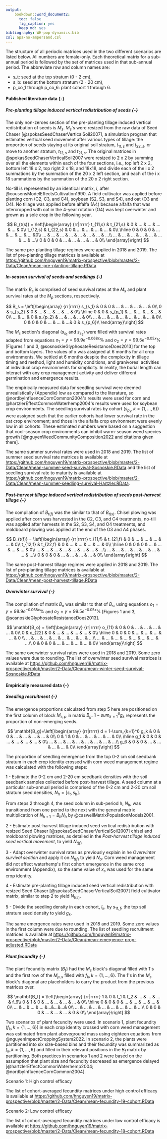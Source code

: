 ```yaml
---
output:
    bookdown::word_document2:
      toc: false
      fig_caption: yes
      keep_md: yes
bibliography: WH-pop-dynamics.bib
csl: apa-no-ampersand.csl 
---
```






The structure of all periodic matrices used in the two different scenarios are listed below. All numbers are female-only. Each theoretical matrix for a sub-annual period is followed by the set of matrices used in that sub-annual period. The abbreviate row and column names are:  
- s_t: seed at the top stratum (0 - 2 cm),    
- s_b: seed at the bottom stratum (2 - 20 cm),  
- p_co_1 through p_co_6: plant cohort 1 through 6.  

#### Published literature data {-}

##### Pre-planting tillage induced vertical redistribution of seeds {-}  

The only non-zeroes section of the pre-planting tillage induced vertical redistribution of seeds is $M_s$. $M_s$'s were resized from the raw data of Seed Chaser [@spokasSeedChaserVerticalSoil2007], a simulation program that estimates vertical seed movement after various types of tillage: the proportion of seeds staying at its original soil stratum, $t_{11,s}$ and $t_{22,s}$, or move to another stratum, $t_{12,s}$ and $t_{21,s}$. The original matrices in @spokasSeedChaserVerticalSoil2007 were resized to 2 x 2 by summing over all the elements within each of the four sections, i.e., top left 2 x 2, bottom left 18 x 2, top right 2 x 18, and 18x18, and divide each of the i x 2 summations by the summation of the 20 x 2 left section, and each of the i x 18 summations by the summation of the 20 x 2 right section.  

No-till is represented by an identical matrix, $I$, after @cousensModelEffectsCultivation1990. A field cultivator was applied before planting corn (C2, C3, and C4), soybean (S2, S3, and S4), and oat (O3 and O4). No tillage was applied before alfalfa (A4) because alfalfa that was intercropped with oat in the 4-year rotation (O4) was kept overwinter and grown as a sole crop in the following year.     


$$
B_{t(s)} = \left[\begin{array}
{rr|rrrrr} 
t_{11,s} & t_{21,s} & 0 & ... & ... & ... & ... & 0\\
t_{12,s} & t_{22,s} & 0 & ... & ... & ... & ... & 0\\
\hline    
0 & 0 & 0 & ... & ... & ... & ... &0\\
... & ... & ... & ... & ... & ... & ... & ...\\ 
... & ... & ... & ... & ... & ... & ... & ...\\ 
0 & 0 & 0 & ... & ... & ... & ... & 0\\
\end{array}\right]
$$   


The same pre-planting tillage regimes were applied in 2018 and 2019. The list of pre-planting tillage matrices is available at <https://github.com/hnguyen19/matrix-prospective/blob/master/2-Data/Clean/mean-pre-planting-tillage.RData>.    





##### In-season survival of seeds and seedlings {-}

The matrix $B_s$ is comprised of seed survival rates at the $M_s$ and plant survival rates at the $M_p$ sections, respectively.  


$$
B_s = \left[\begin{array}
{rr|rrrrr} 
s_{s_1}  & 0 & 0 & ... & ... & ... & ... & 0\\
0 & s_{s_2}  & 0 & ... & ... & ... & ... & 0\\
\hline             
0 & 0 & s_{p_1} & ... & ... & ...&...  & 0\\
... & ... & 0 & s_{p_2} & ... & ... & ... & 0\\ 
... & ... & ... & ... & ... & ... & ... & 0\\ 
0 & 0 & 0 & ... & ... & ...& 0 & s_{p_6}\\
\end{array}\right]
$$ 

The $M_s$ section's diagonal ($s_{s_1}$ and $s_{s_2}$) were filled with survival rates adapted from equations $o_1 = y = 98.9 e^{-0.068x} \%$ and $o_2 = y = 99.5 e^{-0.05x} \%$ [Figures 1 and 3, @sosnoskieGlyphosateResistanceDoes2013] for the top and bottom layers. The values of x was assigned at 6 months for all crop environments. We settled at 6 months despite the complexity in tillage timing and method, light and humidity conditions, and granivores' activities at individual crop environments for simplicity. In reality, the burial length can interact with any crop management activity and deliver different germination and emergence results.  


The empirically measured data for seedling survival were deemed unrealistically (Appendix) low as compared to the literature, so @nordbyInfluenceCornCommon2004's results were used for corn and @hartzlerEffectCommonWaterhemp2004's results were used for soybean crop environments. The seedling survival rates by cohort ($s_{p_k}, k = \{1,...,6\}$) were assigned such that the earlier cohorts had lower survival rate in the oat crop environment; and those in the alfalfa crop environment were evenly low in all cohorts. These estimated numbers were based on a suggestion that cool-season crop environments can inhibit warm-season weed species growth [@nguyenWeedCommunityComposition2022 and citations given there].

The same summer survival rates were used in 2018 and 2019. The list of summer seed survival rate matrices is available at <https://github.com/hnguyen19/matrix-prospective/blob/master/2-Data/Clean/mean-summer-seed-survival-Sosnoskie.RData> and the list of seedling survival rate to maturity is available at <https://github.com/hnguyen19/matrix-prospective/blob/master/2-Data/Clean/mean-summer-seedling-survival-Hartzler.RData>.      




##### Post-harvest tillage induced vertical redistribution of seeds post-harvest tillage {-}

The compilation of $B_{t(f)}$ was the similar to that of $B_{t(s)}$. Chisel plowing was applied after corn was harvested in the C2, C3, and C4 treatments, no-till was applied after harvests in the  S2, S3, S4, and O4 treatments, and moldboard plowing was applied at the end of the O3 and A4 phases.  

$$
B_{t(f)} = \left[\begin{array}
{rr|rrrrr} 
t_{11,f} & t_{21,f} & 0 & ... & ... & ... & ... & 0\\
t_{12,f} & t_{22,f} & 0 & ... & ... & ... & ... & 0\\
\hline    
0 & 0 & 0 & ... & ... & ... & ... & 0\\
... & ... & ... & ... & ... & ... & ... & ...\\ 
... & ... & ... & ... & ... & ... & ... & ...\\ 
0 & 0 & 0 & ... & ... & ... & ... & 0\\
\end{array}\right]
$$   

The same post-harvest tillage regimes were applied in 2018 and 2019. The list of pre-planting tillage matrices is available at <https://github.com/hnguyen19/matrix-prospective/blob/master/2-Data/Clean/mean-post-harvest-tillage.RData>    



##### Overwinter survival {-} 

The compilation of matrix $B_o$ was similar to that of $B_s$, using equations $o_1 = y = 98.9 e^{-0.068x} \%$ and $o_2 = y = 99.5 e^{-0.05x} \%$ [Figures 1 and 3, @sosnoskieGlyphosateResistanceDoes2013].  

$$
\mathbf{B_o} = \left[\begin{array}
{rr|rrrrr} 
o_{11} & 0 & 0 & ... & ... & ... & ... & 0\\
0  & o_{22} & 0 & ... & ... & ... & ... & 0\\
\hline    
0 & 0 & 0 & ... & ... & ... & ... & 0 \\
... & ... & ... & ... & ... & ... & ... & ...\\ 
... & ... & ... & ... & ... & ... & ... & ...\\ 
0 & 0 & 0 & ... & ... & ... & ... & 0\\
\end{array}\right]
$$   

The same overwinter survival rates were used in 2018 and 2019. Some zero values were due to rounding. The list of overwinter seed survival matrices is available at <https://github.com/hnguyen19/matrix-prospective/blob/master/2-Data/Clean/mean-winter-seed-survival-Sosnoskie.RData>     




#### Empirically measured data {-}

##### Seedling recruitment {-}  

The emergence proportions calculated from step 5 here are positioned on the first column of block $M_{s,p}$ in matrix $B_g$. $1 - sum_{k=1}^6 g_k$ represents the proportion of non-emerging seeds.  

$$
\mathbf{B_g}=\left[\begin{array}
{rr|rrrrr} 
d = 1-\sum_{k=1}^6 g_k & 0 & 0 & ... & ... & ... & ... & 0\\  
0 & 1 & 0 & ... & ... & ... & ... & 0\\  
\hline             
g_1 & 0 & 0 & ... & ... & ... & ... & 0\\  
... & ... & ... & ... & ... & ... & ... & ...\\  
g_6 & 0 & 0 & ... & ... & ... & ... & 0\\  
\end{array}\right]
$$   


The proportion of seedling emergence from the top 0-2 cm soil seedbank stratum in each crop identity crossed with corn weed management regime was calculated with the following steps:   

1 - Estimate the 0-2 cm and 2-20 cm seedbank densities with the soil seedbank samples collected before post-harvest tillage. A seed column at a particular sub-annual period is comprised of the 0-2 cm and 2-20 cm soil stratum seed densities, $N_h = [s_t, s_b]$.  

From steps 2 through 4, the seed column in sub-period h, $N_h$, was transitioned from one period to the next with the general matrix multiplication of $N_{h+1} = B_hN_h$ by @caswellMatrixPopulationModels2001.  

2 - Estimate post-harvest tillage induced seed vertical redistribution with resized Seed Chaser [@spokasSeedChaserVerticalSoil2007] chisel and moldboard plowing matrices, as detailed in the *Post-harvest tillage induced seed vertical movement*, to yield $N_{t(f)}$       

3 - Adapt overwinter survival rates as previously explain in he *Overwinter survival section* and apply it on $N_{t(f)}$ to yield $N_o$. Corn weed management did not affect waterhemp's first cohort emergence in the same crop environment (Appendix), so the same value of $x_s$ was used for the same crop identity.    

4 - Estimate pre-planting tillage induced seed vertical redistribution with resized Seed Chaser [@spokasSeedChaserVerticalSoil2007] field cultivator matrix, similar to step 2 to yield $N_{t(s)}$.   

5 - Divide the seedling density in each cohort, $l_k$, by $s_{11,f}$, the top soil stratum seed density to yield $g_k$.   

The same emergence rates were used in 2018 and 2019. Some zero values in the first column were due to rounding. The list of seedling recruitment matrices is available at <https://github.com/hnguyen19/matrix-prospective/blob/master/2-Data/Clean/mean-emergence-prop-adjusted.RData>       




##### Plant fecundity {-}  

The plant fecundity matrix ($B_f$) had the $M_s$ block's diagonal filled with 1's and the first row of the $M_{p,s}$ filled with $f_k, k = \{1,...,6\}$. The 1's in the $M_s$ block's diagonal are placeholders to carry the product from the previous matrices over.  

$$
\mathbf{B_f} = \left[\begin{array}
{rr|rrrrr} 
1 & 0 & f_1 & f_2 & ... & ... & ... & f_6\\
0 & 1 & 0 & ... & ... & ... & ... & 0\\
\hline   
0 & 0 & 0 & ... & ... & ... & ... & 0\\
... & ...& ... & ... &...&...&...& 0\\
... & ... & ... & ... & ... & ... & ... & ...\\ 
0 & 0 & 0 & ... & ... & ... & 0 & 0\\
\end{array}\right]
$$   


Two scenarios of plant fecundity were used. In scenario 1, plant fecundity ($f_k, k =\{1,...,6\}$) in each crop identity crossed with corn weed management was estimated from plant aboveground mass using eighteen equations from @nguyenImpactCroppingSystem2022. In scenario 2, the plants were partitioned into six size-based bins and their fecundity was summarized as $f_k, k =\{1,...,6\}$ and filled in their relevant positions in the $B_f$ matrix by partitioning. Both practices in scenarios 1 and 2 were based on the assumption that plant size and fecundity decreased as emergence delayed [@hartzlerEffectCommonWaterhemp2004; @nordbyInfluenceCornCommon2004].   

Scenario 1: High control efficacy  

The list of cohort-averaged fecundity matrices under high control efficacy is available at <https://github.com/hnguyen19/matrix-prospective/blob/master/2-Data/Clean/mean-fecundity-19-cohort.RData>




Scenario 2: Low control efficacy 

The list of cohort-averaged fecundity matrices under low control efficacy is available at <https://github.com/hnguyen19/matrix-prospective/blob/master/2-Data/Clean/mean-fecundity-18-cohort.RData>




